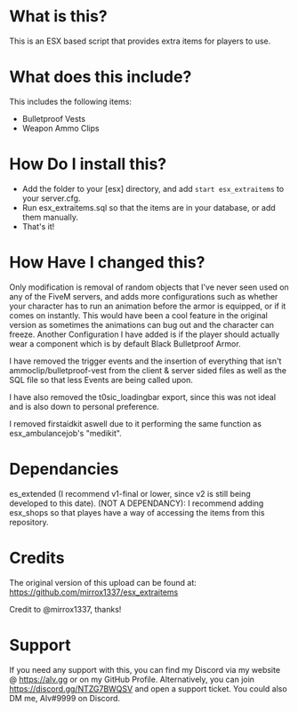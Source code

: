 # What is this?

This is an ESX based script that provides extra items for players to use.

# What does this include?

This includes the following items:

- Bulletproof Vests
- Weapon Ammo Clips

# How Do I install this?

- Add the folder to your [esx] directory, and add `start esx_extraitems` to your server.cfg.
- Run esx_extraitems.sql so that the items are in your database, or add them manually.
- That's it!

# How Have I changed this?

Only modification is removal of random objects that I've never seen used on any of the FiveM servers, and adds more configurations such as whether your character has to run an animation before the armor is equipped, or if it comes on instantly. This would have been a cool feature in the original version as sometimes the animations can bug out and the character can freeze. Another Configuration I have added is if the player should actually wear a component which is by default Black Bulletproof Armor.

I have removed the trigger events and the insertion of everything that isn't ammoclip/bulletproof-vest from the client & server sided files as well as the SQL file so that less Events are being called upon.

I have also removed the t0sic_loadingbar export, since this was not ideal and is also down to personal preference.

I removed firstaidkit aswell due to it performing the same function as esx_ambulancejob's "medikit".

# Dependancies 

es_extended (I recommend v1-final or lower, since v2 is still being developed to this date).
(NOT A DEPENDANCY): I recommend adding esx_shops so that playes have a way of accessing the items from this repository.

# Credits

The original version of this upload can be found at: https://github.com/mirrox1337/esx_extraitems

Credit to @mirrox1337, thanks!

# Support

If you need any support with this, you can find my Discord via my website @ https://alv.gg or on my GitHub Profile. Alternatively, you can join https://discord.gg/NTZG7BWQSV and open a support ticket. You could also DM me, Alv#9999 on Discord.
